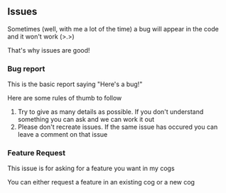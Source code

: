 ## Issues
Sometimes (well, with me a lot of the time) a bug will appear in the code and it won't work (>.>)

That's why issues are good!

### Bug report
This is the basic report saying "Here's a bug!"

Here are some rules of thumb to follow
1. Try to give as many details as possible. If you don't understand something you can ask and we can work it out
2. Please don't recreate issues. If the same issue has occured you can leave a comment on that issue

### Feature Request
This issue is for asking for a feature you want in my cogs

You can either request a feature in an existing cog or a new cog
